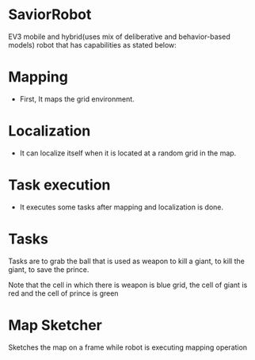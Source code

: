 # SaviorRobot

EV3 mobile and hybrid(uses mix of deliberative and behavior-based models) robot that has capabilities as stated below:

# Mapping
* First, It maps the grid environment.

# Localization
* It can localize itself when it is located at a random grid in the map.

# Task execution
* It executes some tasks after mapping and localization is done.


# Tasks
Tasks are to grab the ball that is used as weapon to kill a giant, to kill the giant, to save the prince.

Note that the cell in which there is weapon is blue grid, the cell of giant is red and the cell of prince is green


# Map Sketcher

Sketches the map on a frame while robot is executing mapping operation
